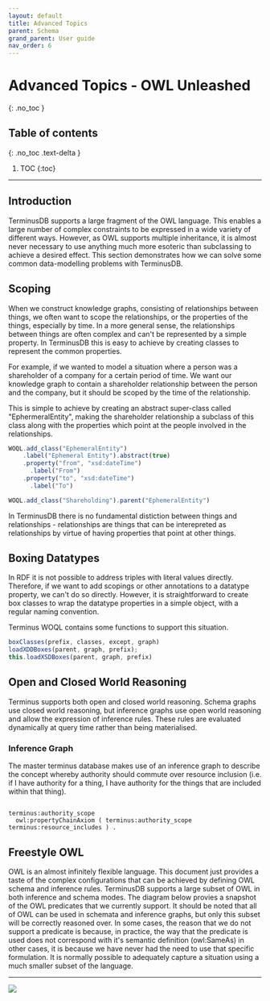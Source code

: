 ```yaml
---
layout: default
title: Advanced Topics
parent: Schema
grand_parent: User guide
nav_order: 6
---
```


# Advanced Topics - OWL Unleashed
{: .no_toc }

## Table of contents
{: .no_toc .text-delta }

1. TOC
{:toc}

---
## Introduction

TerminusDB supports a large fragment of the OWL language. This enables a large number of complex constraints to be expressed in a wide variety of different ways. However, as OWL supports multiple inheritance, it is almost never necessary to use anything much more esoteric than subclassing to achieve a desired effect. This section demonstrates how we can solve some common data-modelling problems with TerminusDB.

## Scoping

When we construct knowledge graphs, consisting of relationships between things, we often want to scope the relationships, or the properties of the things, especially by time.  In a more general sense, the relationships between things are often complex and can't be represented by a simple property. In TerminusDB this is easy to achieve by creating classes to represent the common properties.

For example, if we wanted to model a situation where a person was a shareholder of a company for a certain period of time.  We want our knowledge graph to contain a shareholder relationship between the person and the company, but it should be scoped by the time of the relationship.

This is simple to achieve by creating an abstract super-class called "EphermeralEntity", making the shareholder relationship a subclass of this class along with the properties which point at the people involved in the relationships.

<div class="code-example" markdown="1">

```js
WOQL.add_class("EphemeralEntity")
    .label("Ephemeral Entity").abstract(true)
    .property("from", "xsd:dateTime")
      .label("From")
    .property("to", "xsd:dateTime")
      .label("To")

WOQL.add_class("Shareholding").parent("EphemeralEntity")

```
</div>

In TerminusDB there is no fundamental distiction between things and relationships - relationships are things that can be interepreted as relationships by virtue of having properties that point at other things.    

## Boxing Datatypes

In RDF it is not possible to address triples with literal values directly. Therefore, if we want to add scopings or other annotations to a datatype property, we can't do so directly. However, it is straightforward to create box classes to wrap the datatype properties in a simple object, with a regular naming convention.

Terminus WOQL contains some functions to support this situation.

<div class="code-example" markdown="1">

```js
boxClasses(prefix, classes, except, graph)
loadXDDBoxes(parent, graph, prefix);
this.loadXSDBoxes(parent, graph, prefix)
```
</div>

## Open and Closed World Reasoning

Terminus supports both open and closed world reasoning. Schema graphs use closed world reasoning, but inference graphs use open world reasoning and allow the expression of inference rules. These rules are evaluated dynamically at query time rather than being materialised.

### Inference Graph

The master terminus database makes use of an inference graph to describe the concept whereby authority should commute over resource inclusion (i.e. if I have authority for a thing, I have authority for the things that are included within that thing).

<div class="code-example" markdown="1">

```ttl

terminus:authority_scope
  owl:propertyChainAxiom ( terminus:authority_scope terminus:resource_includes ) .

```
</div>


## Freestyle OWL

OWL is an almost infinitely flexible language. This document just provides a taste of the complex configurations that can be achieved by defining OWL schema and inference rules. TerminusDB supports a large subset of OWL in both inference and schema modes. The diagram below provies a snapshot of the OWL predicates that we currently support. It should be noted that all of OWL can be used in schemata and inference graphs, but only this subset will be correctly reasoned over. In some cases, the reason that we do not support a predicate is because, in practice, the way that the predicate is used does not correspond with it's semantic definition (owl:SameAs) in other cases, it is because we have never had the need to use that specific formulation. It is normally possible to adequately capture a situation using a much smaller subset of the language.   

---

<img src="https://terminusdb.com/docs/img/owl-support.png" />
